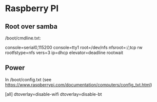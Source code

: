 # Raspberry PI

## Root over samba

/boot/cmdline.txt:

console=serial0,115200 console=tty1 root=/dev/nfs nfsroot=<host>:/<path>,tcp rw rootfstype=nfs vers=3 ip=dhcp elevator=deadline rootwait

## Power

In /boot/config.txt
(see https://www.raspberrypi.com/documentation/computers/config_txt.html)

[all]
dtoverlay=disable-wifi
dtoverlay=disable-bt

